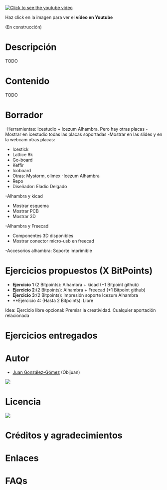 [![Click to see the youtube video](http://img.youtube.com/vi//0.jpg)]()

Haz click en la imagen para ver el **vídeo en Youtube**

(En construcción)

# Descripción

TODO

# Contenido

TODO

# Borrador

-Herramientas: Icestudio + Icezum Alhambra. Pero hay otras placas
-Mostrar en icestudio todas las placas soportadas
-Mostrar en las slides y en la webcam otras placas:
  * Icestick
  * Lattice 8k
  * Go-board
  * Keffir
  * Icoboard
  * Otras: Mystorm, olimex
-Icezum Alhambra
  * Repo
  * Diseñador: Eladio Delgado

-Alhambra y kicad
  * Mostrar esquema
  * Mostrar PCB
  * Mostrar 3D

-Alhambra y Freecad
  * Componentes 3D disponibles
  * Mostrar conector micro-usb en freecad

-Accesorios alhambra: Soporte imprimible

# Ejercicios propuestos (X BitPoints)

* **Ejercicio 1** (2 Bitpoints): Alhambra + kicad  (+1 Bitpoint github)
* **Ejercicio 2**:(2 Bitpoints): Alhambra + Freecad (+1 Bitpoint github)
* **Ejercicio 3**:(2 Bitpoints): Impresión soporte Icezum Alhambra
* **Ejercicio 4: (Hasta 2 Bitpoints): Libre 

Idea: Ejercicio libre opcional: Premiar la creatividad. Cualquier aportación relacionada

# Ejercicios entregados

# Autor

* [Juan González-Gómez](https://github.com/Obijuan) (Obijuan)

![](https://github.com/Obijuan/digital-electronics-with-open-FPGAs-tutorial/raw/master/wiki/portada/logos-urjc-gsyc-peloto-jderobot.png)

# Licencia

![](https://github.com/Obijuan/digital-electronics-with-open-FPGAs-tutorial/raw/master/wiki/portada/attribution-share-alike-creative-commons-license.png)

# Créditos y agradecimientos

# Enlaces

# FAQs



